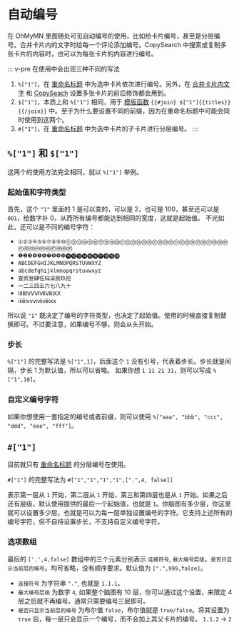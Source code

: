 # 自动编号

在 OhMyMN 里面随处可见自动编号的使用，比如给卡片编号，甚至是分层编号。合并卡片内的文字时给每一个评论添加编号。CopySearch 中搜索或复制多张卡片的内容时，也可以为每张卡片的内容进行编号。

::: v-pre
在使用中会出现三种不同的写法

1. `%["1"]`，在 [重命名标题](modules/magicaction4card.md#重命名标题) 中为选中卡片依次进行编号。另外，在 [合并卡片内文字](modules/magicaction4card.md#合并卡片内文字) 和 [CopySeach](modules/copysearch.md) 设置多张卡片的前后修饰都会用到。
2. `$["1"]`，本质上和 `%["1"]` 相同，用于 [模版函数](vars.md#函数) `{{#join} $["1"]{{titles}} {{/join}}` 中。至于为什么要设置不同的前缀，因为在重命名标题中可能会同时使用到这两个。
3. `#["1"]`，在 [重命名标题](modules/magicaction4card.md#重命名标题) 中为选中卡片的子卡片进行分层编号。
   :::

## `%["1"]` 和 `$["1"]`

这两个的使用方法完全相同，就以 `%["1"]` 举例。

### 起始值和字符类型

首先，这个 `"1"` 里面的 1 是可以变的，可以是 2，也可是 100，甚至还可以是 `001`，给数字补 0，从而所有编号都能达到相同的宽度，这就是起始值。
不光如此，还可以是不同的编号字符：

- `①②③④⑤⑥⑦⑧⑨⑩⑪⑫⑬⑭⑮⑯⑰⑱⑲⑳㉑㉒㉓㉔㉕㉖㉗㉘㉙㉚㉛㉜㉝㉞㉟㊱㊲㊳㊴㊵㊶㊷㊸㊹㊺㊻㊼㊽㊾㊿`
- `❶❷❸❹❺❻❼❽❾❿⓫⓬⓭⓮⓯⓰⓱⓲⓳⓴`
- `ABCDEFGHIJKLMNOPQRSTUVWXYZ`
- `abcdefghijklmnopqrstuvwxyz`
- `壹贰叁肆伍陆柒捌玖拾`
- `一二三四五六七八九十`
- `ⅠⅡⅢⅣⅤⅥⅦⅧⅨⅩ`
- `ⅰⅱⅲⅳⅴⅵⅶⅷⅸⅹ`

所以说 `"1"` 既决定了编号的字符类型，也决定了起始值。使用的时候直接复制替换即可。不过要注意，如果编号不够，则会从头开始。

### 步长

`%["1"]` 的完整写法是 `%["1",1]`，后面这个 `1` 没有引号，代表着步长。步长就是间隔，步长 1 为默认值，所以可以省略。
如果你想 `1 11 21 31`，则可以写成 `%["1",10]`。

### 自定义编号字符

如果你想使用一套指定的编号或者前缀，则可以使用 `%["aaa", "bbb", "ccc", "ddd", "eee", "fff"]`。

## `#["1"]`

目前就只有 [重命名标题](modules/magicaction4card.md#重命名标题) 的分层编号在使用。

`#["1"]` 的完整写法为 `#["1","1","1","1",[".",4, false]]`

表示第一层从 `1` 开始，第二层从 `1` 开始，第三和第四层也是从 `1` 开始。如果之后还有层级，默认使用提供的最后一个起始值，也就是 `1`。你脑图有多少层，你这里就可以设置多少层，也就是可以为每一层单独设置编号的字符。它支持上述所有的编号字符，但不自持设置步长，不支持自定义编号字符。

### 选项数组

最后的 `['.',4,false]` 数组中的三个元素分别表示 `连接符号`, `最大编号层级`，`是否只显示当前层的编号`。均可省略，没有顺序要求。默认值为 `[".",999,false]`。

- `连接符号` 为字符串 `"."`, 也就是 `1.1.1`。
- `最大编号层级` 为数字 `4`, 如果整个脑图有 10 层，你可以通过这个设置，来限定 4 层之后就不再编号。通常只需要编号三层即可。
- `是否只显示当前层的编号` 为布尔值 `false`，布尔值就是 `true/false`。将其设置为 `true` 后，每一层只会显示一个编号，而不会加上其父卡片的编号。 `1.1.2` -> `2`
